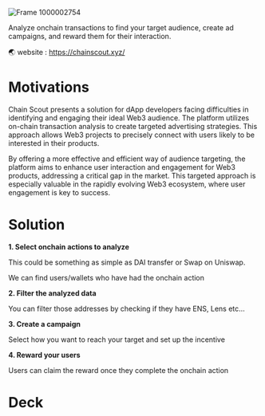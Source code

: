 ![Frame 1000002754](https://github.com/ChainScout-xyz/chainscout/assets/90386676/fdb38fac-7332-4107-94f5-3b5c0db058b0)

Analyze onchain transactions to find your target audience, create ad campaigns, and reward them for their interaction.

🌏 website : https://chainscout.xyz/

# Motivations

Chain Scout presents a solution for dApp developers facing difficulties in identifying and engaging their ideal Web3 audience. 
The platform utilizes on-chain transaction analysis to create targeted advertising strategies. 
This approach allows Web3 projects to precisely connect with users likely to be interested in their products. 

By offering a more effective and efficient way of audience targeting, the platform aims to enhance user interaction and engagement for Web3 products, addressing a critical gap in the market.
This targeted approach is especially valuable in the rapidly evolving Web3 ecosystem, where user engagement is key to success.

# Solution

**1. Select onchain actions to analyze**

This could be something as simple as DAI transfer or Swap on Uniswap.

We can find users/wallets who have had the onchain action

**2. Filter the analyzed data**

You can filter those addresses by checking if they have ENS, Lens etc…

**3. Create a campaign**

Select how you want to reach your target and set up the incentive

**4. Reward your users**

Users can claim the reward once they complete the onchain action

# Deck
